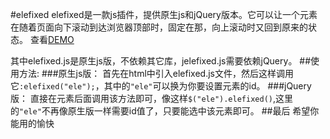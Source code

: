#elefixed
elefixed是一款js插件，提供原生js和jQuery版本。它可以让一个元素在随着页面向下滚动到达浏览器顶部时，固定在那，向上滚动时又回到原来的状态。
查看[DEMO](http://kisnows.com/F2E-practice/eleFixed/)

其中elefixed.js是原生js版，不依赖其它库，jelefixed.js需要依赖jQuery。
##使用方法:
###原生js版：
首先在html中引入elefixed.js文件，然后这样调用它`:elefixed("ele");`，其中的`"ele"`可以换为你要设置元素的id。
###jQuery版：
直接在元素后面调用该方法即可，像这样`$("ele").elefixed()`,这里的`"ele"`不再像原生版一样需要id值了，只要能选中该元素即可。
##最后
希望你能用的愉快

